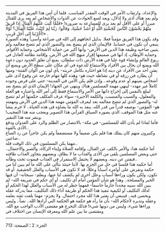 ------------------------------------------------------------------------

والإعداد، وارتقاب الأمر في الوقت المقدر المناسب. فلما أن أمن هذا الفريق
في المدينة ولم يعد هناك أذى ولا إذلال، وبعد لسع الحوادث عن الذوات
والأشخاص لم يعد يرى للقتال مبرراً أو على الأقل لم يعد يرى للمسارعة به
ضرورة! «فَلَمَّا كُتِبَ عَلَيْهِمُ الْقِتالُ إِذا فَرِيقٌ مِنْهُمْ يَخْشَوْنَ النَّاسَ كَخَشْيَةِ اللَّهِ أَوْ
أَشَدَّ خَشْيَةً، وَقالُوا: رَبَّنا لِمَ كَتَبْتَ عَلَيْنَا الْقِتالَ؟ لَوْلا أَخَّرْتَنا إِلى أَجَلٍ قَرِيبٍ!»
.  
وقد يكون هذا الفريق مؤمناً فعلا. بدليل اتجاههم إلى الله في ضراعة وأسى!
وهذه الصورة ينبغي أن تكون في حسابنا. فالإيمان الذي لم ينضج بعد والتصور
الذي لم تتضح معالمه ولم يتبين صاحبه وظيفة هذا الدين في الأرض- وأنها أكبر
من حماية الأشخاص، وحماية الأقوام، وحماية الأوطان، إذ أنها في صميمها
إقرار منهج الله في الأرض، وإقامة نظامه العادل في ربوع العالم وإنشاء قوة
عليا في هذه الأرض ذات سلطان، يمنع أن تغلق الحدود دون دعوة الله ويمنع أن
يحال بين الأفراد والاستماع للدعوة في أي مكان على سطح الأرض ويمنع أن يفتن
أحد من الأفراد عن دينه إذا هو اختاره بكامل حريته- بأي لون من ألوان
الفتنة- ومنها أن يطارد في رزقه أو في نشاطه حيث هو- وهذه كلها مهام خارجة
عن وقوع أذى على أشخاص بعينهم أو عدم وقوعه.. وإذن فلم يكن الأمن في
المدينة- حتى على فرض وجوده كاملاً غير مهدد- لينهي مهمة المسلمين هناك
وينهى عن الجهاد! الإيمان الذي لم ينضج بعد ليبلغ بالنفس إلى إخراج ذاتها
من الأمر والاستماع فقط إلى أمر الله واعتباره هو العلة والمعلول، والسبب
والمسبب، والكلمة الأخيرة- سواء عرف المكلف حكمتها أم لم تتضح له- والتصور
الذي لم تتضح معالمه بعد ليعرف المؤمن مهمة هذا الدين في الأرض ومهمته هو-
المؤمن- بوصفه قدراً من قدر الله، ينفذ به الله ما يشاؤه في هذه الحياة.. لا
جرم ينشأ عنه مثل هذا الموقف، الذي يصوره السياق القرآني هذا التصوير ويعجب
منه هذا التعجيب! وينفر منه هذا التنفير.  
فأما لماذا لم يأذن الله للمسلمين- في مكة- بالانتصار من الظلم والرد على
العدوان ودفع الأذى بالقوة..  
وكثيرون منهم كان يملك هذا فلم يكن ضعيفاً ولا مستضعفاً ولم يكن عاجزاً عن رد
الصاع صاعين..  
مهما يكن المسلمون في ذلك الوقت قلة..  
أما حكمة هذا، والأمر بالكف عن القتال، وإقامة الصلاة وإيتاء الزكاة،
والصبر والاحتمال.. حتى وبعض المسلمين يلقى من الأذى والعذاب ما لا يطاق،
وبعضهم يتجاوز العذاب طاقته فيفتن عن دينه. وبعضهم لا يحتمل الاستمرار في
العذاب فيموت تحت وطأته..  
أما حكمة هذا فلسنا في حل من الجزم بها. لأننا حينئذ نتألى على الله ما لم
يبين لنا من حكمة ونفرض على أوامره أسباباً وعللاً، قد لا تكون هي الأسباب
والعلل الحقيقية. أو قد تكون، ولكن يكون وراءها أسباب وعلل أخرى لم يكشف
لنا عنها، ويعلم- سبحانه- أن فيها الخير والمصلحة.. وهذا هو شأن المؤمن
أمام أي تكليف. أو أي حكم في شريعة الله- لم يبين الله سببه محدداً جازماً
حاسماً- فمهما خطر له من الأسباب والعلل لهذا الحكم أو لذلك التكليف أو
لكيفية تنفيذ هذا الحكم أو طريقة أداء ذلك التكليف، مما يدركه عقله ويحسن
فيه.. فينبغي أن يعتبر هذا كله مجرد احتمال. ولا يجزم- مهما بلغت ثقته
بعلمه وعقله وتدبره لأحكام الله- بأن ما رآه هو حكمة هو الحكمة التي أرادها
الله.. نصاً.. وليس وراءها شيء، وليس من دونها شيء! فذلك التحرج هو مقتضى
الأدب الواجب مع الله. ومقتضى ما بين علم الله ومعرفة الإنسان من اختلاف في

------------------------------------------------------------------------

الجزء: 2 ¦ الصفحة: 713
